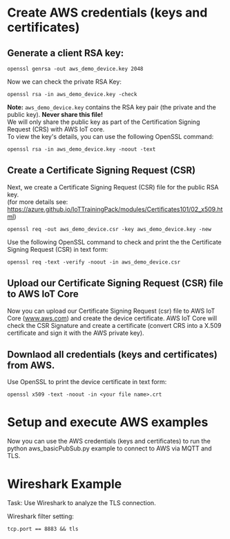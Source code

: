 # Create AWS credentials (keys and certificates)

## Generate a client RSA key:
```
openssl genrsa -out aws_demo_device.key 2048
```
Now we can check the private RSA Key:

```
openssl rsa -in aws_demo_device.key -check
```
**Note:** ```aws_demo_device.key``` contains the RSA key pair (the private and the public key). **Never share this file!**<br/>
          We will only share the public key as part of the Certification Signing Request (CRS) with AWS IoT core.<br/>
To view the key's details, you can use the following OpenSSL command:
```
openssl rsa -in aws_demo_device.key -noout -text
```
## Create a Certificate Signing Request (CSR)
Next, we create a Certificate Signing Request (CSR) file for the public RSA key.<br> 
(for more details see: https://azure.github.io/IoTTrainingPack/modules/Certificates101/02_x509.html)

```
openssl req -out aws_demo_device.csr -key aws_demo_device.key -new
```

Use the following OpenSSL command to check and print the the Certificate Signing Request (CSR) in text form:

```
openssl req -text -verify -noout -in aws_demo_device.csr
```

## Upload our Certificate Signing Request (CSR) file to AWS IoT Core
Now you can upload our Certificate Signing Request (csr) file to AWS IoT Core (www.aws.com) and create the device certificate.
AWS IoT Core will check the CSR Signature and create a certificate (convert CRS into a X.509 certificate and sign it with the AWS private key).


## Downlaod all credentials (keys and certificates) from AWS.
Use OpenSSL to print the device certificate in text form:

```
openssl x509 -text -noout -in <your file name>.crt
```
# Setup and execute AWS examples 
Now you can use the AWS credentials (keys and certificates) to run the python aws_basicPubSub.py example to connect to AWS via MQTT and TLS. 

# Wireshark Example
Task: Use Wireshark to analyze the TLS connection.

Wireshark filter setting:

```
tcp.port == 8883 && tls
```
